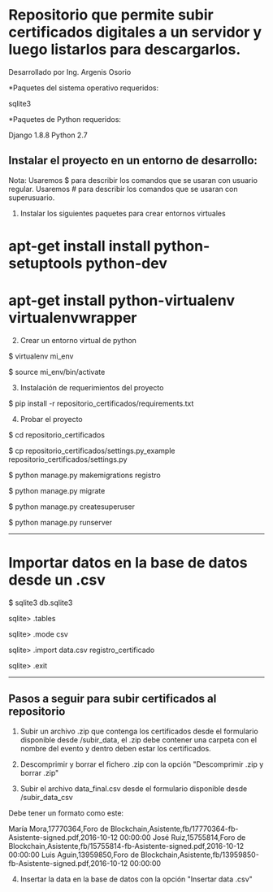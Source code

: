 # Repositorio que permite subir certificados digitales a un servidor y luego listarlos para descargarlos.

Desarrollado por Ing. Argenis Osorio

*Paquetes del sistema operativo requeridos:

sqlite3

*Paquetes de Python requeridos: 

Django 1.8.8
Python 2.7

## Instalar el proyecto en un entorno de desarrollo:

Nota:
Usaremos $ para describir los comandos que se usaran con usuario regular.
Usaremos # para describir los comandos que se usaran con superusuario. 

1) Instalar los siguientes paquetes para crear entornos virtuales

# apt-get install install python-setuptools python-dev

# apt-get install python-virtualenv virtualenvwrapper

2) Crear un entorno virtual de python

$ virtualenv mi_env

$ source mi_env/bin/activate

3) Instalación de requerimientos del proyecto

$ pip install -r repositorio_certificados/requirements.txt 

4) Probar el proyecto

$ cd repositorio_certificados

$ cp repositorio_certificados/settings.py_example repositorio_certificados/settings.py

$ python manage.py makemigrations registro

$ python manage.py migrate

$ python manage.py createsuperuser

$ python manage.py runserver

----

# Importar datos en la base de datos desde un .csv

$ sqlite3 db.sqlite3

sqlite> .tables

sqlite> .mode csv

sqlite> .import data.csv registro_certificado

sqlite> .exit

----

##  Pasos a seguir para subir certificados al repositorio

1) Subir un archivo .zip que contenga los certificados desde el formulario
disponible desde /subir_data, el .zip debe contener una carpeta con el nombre
del evento y dentro deben estar los certificados.

2) Descomprimir y borrar el fichero .zip con la opción "Descomprimir .zip y
borrar .zip"

3) Subir el archivo data_final.csv desde el formulario disponible desde
/subir_data_csv

Debe tener un formato como este:

María Mora,17770364,Foro de Blockchain,Asistente,fb/17770364-fb-Asistente-signed.pdf,2016-10-12 00:00:00
José Ruiz,15755814,Foro de Blockchain,Asistente,fb/15755814-fb-Asistente-signed.pdf,2016-10-12 00:00:00
Luis Aguin,13959850,Foro de Blockchain,Asistente,fb/13959850-fb-Asistente-signed.pdf,2016-10-12 00:00:00

4) Insertar la data en la base de datos con la opción "Insertar data .csv"
